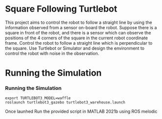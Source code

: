 # Square Following Turtlebot 
This project aims to control the robot to follow a straight line by
using the information observed from a sensor on-board the robot.
Suppose there is a square in front of the robot, and there is a
sensor which can observe the positions of the 4 corners of the
square in the current robot coordinate frame. Control the robot to
follow a straight line which is perpendicular to the square. Use
Turtlebot or Simulator and design the environment to control the
robot with noise in the observation.

# Running the Simulation
### Running the Simulation

```
export TURTLEBOT3_MODEL=waffle
roslaunch turtlebot3_gazebo turtlebot3_warehouse.launch

```
Once launhed Run the provided script in MATLAB 2021b using ROS melodic
